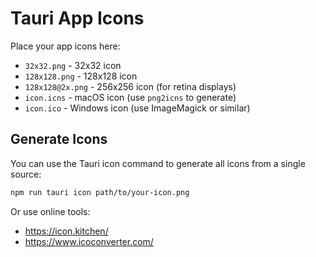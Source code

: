 # Tauri App Icons

Place your app icons here:

- `32x32.png` - 32x32 icon
- `128x128.png` - 128x128 icon  
- `128x128@2x.png` - 256x256 icon (for retina displays)
- `icon.icns` - macOS icon (use `png2icns` to generate)
- `icon.ico` - Windows icon (use ImageMagick or similar)

## Generate Icons

You can use the Tauri icon command to generate all icons from a single source:

```bash
npm run tauri icon path/to/your-icon.png
```

Or use online tools:
- https://icon.kitchen/
- https://www.icoconverter.com/

